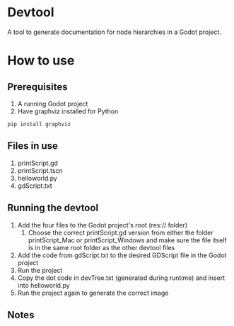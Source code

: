 # Devtool
A tool to generate documentation for node hierarchies in a Godot project.

# How to use
## Prerequisites
1. A running Godot project
2. Have graphviz installed for Python
```
pip install graphviz
```

## Files in use
1. printScript.gd
2. printScript.tscn
3. helloworld.py
4. gdScript.txt

## Running the devtool
1. Add the four files to the Godot project's root (res:// folder)
    1. Choose the correct printScript.gd version from either the folder printScript_Mac or printScript_Windows and make sure the file itself is in the same root folder as the other devtool files
2. Add the code from gdScript.txt to the desired GDScript file in the Godot project
3. Run the project
4. Copy the dot code in devTree.txt (generated during runtime) and insert into helloworld.py
5. Run the project again to generate the correct image

## Notes

